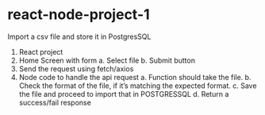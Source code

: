 # react-node-project-1

Import a csv file and store it in PostgresSQL
1. React project
2. Home Screen with form
    a. Select file
    b. Submit button
3. Send the request using fetch/axios
4. Node code to handle the api request
    a. Function should take the file.
    b. Check the format of the file, if it’s matching the expected format.
    c. Save the file and proceed to import that in POSTGRESSQL
    d. Return a success/fail response
